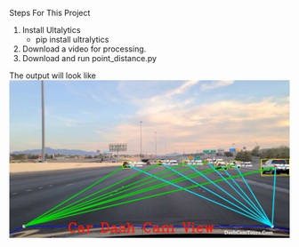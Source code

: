 Steps For This Project

1. Install Ultalytics
   - pip install ultralytics
2. Download a video for processing.
3. Download and run point_distance.py

The output will look like
![](./sample_driving.jpg)
